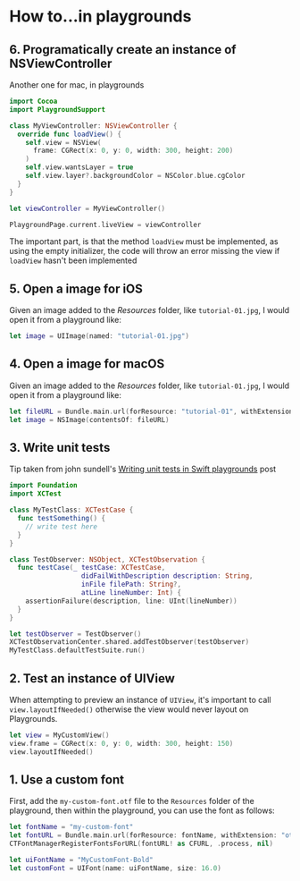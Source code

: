 # How to...in playgrounds

## 6. Programatically create an instance of NSViewController

Another one for mac, in playgrounds

```swift
import Cocoa
import PlaygroundSupport

class MyViewController: NSViewController {
  override func loadView() {
    self.view = NSView(
      frame: CGRect(x: 0, y: 0, width: 300, height: 200)
    )
    self.view.wantsLayer = true
    self.view.layer?.backgroundColor = NSColor.blue.cgColor
  }
}

let viewController = MyViewController()

PlaygroundPage.current.liveView = viewController
```

The important part, is that the method `loadView` must be implemented, as using the empty initializer,
the code will throw an error missing the view if `loadView` hasn't been implemented

## 5. Open a image for iOS

Given an image added to the _Resources_ folder, like `tutorial-01.jpg`, I would open it from a playground like:

```swift
let image = UIImage(named: "tutorial-01.jpg")
```

## 4. Open a image for macOS

Given an image added to the _Resources_ folder, like `tutorial-01.jpg`, I would open it from a playground like:

```swift
let fileURL = Bundle.main.url(forResource: "tutorial-01", withExtension: "jpg")!
let image = NSImage(contentsOf: fileURL)
```

## 3. Write unit tests

Tip taken from john sundell's [Writing unit tests in Swift playgrounds][john-testing-playground] post

```swift
import Foundation
import XCTest

class MyTestClass: XCTestCase {
  func testSomething() {
    // write test here
  }
}

class TestObserver: NSObject, XCTestObservation {
  func testCase(_ testCase: XCTestCase,
                  didFailWithDescription description: String,
                  inFile filePath: String?,
                  atLine lineNumber: Int) {
    assertionFailure(description, line: UInt(lineNumber))
  }
}

let testObserver = TestObserver()
XCTestObservationCenter.shared.addTestObserver(testObserver)
MyTestClass.defaultTestSuite.run()
```

## 2. Test an instance of UIView

When attempting to preview an instance of `UIView`, it's important to call `view.layoutIfNeeded()` otherwise the view would never layout on Playgrounds.

```swift
let view = MyCustomView()
view.frame = CGRect(x: 0, y: 0, width: 300, height: 150)
view.layoutIfNeeded()
```

## 1. Use a custom font

First, add the `my-custom-font.otf` file to the `Resources` folder of the playground, then within the playground, you can use the font as follows:

```swift
let fontName = "my-custom-font"
let fontURL = Bundle.main.url(forResource: fontName, withExtension: "otf")
CTFontManagerRegisterFontsForURL(fontURL! as CFURL, .process, nil)

let uiFontName = "MyCustomFont-Bold"
let customFont = UIFont(name: uiFontName, size: 16.0)
```

[john-testing-playground]: https://www.swiftbysundell.com/posts/writing-unit-tests-in-a-swift-playground
